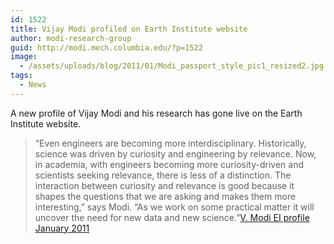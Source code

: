 ```yaml
---
id: 1522
title: Vijay Modi profiled on Earth Institute website
author: modi-research-group
guid: http://modi.mech.columbia.edu/?p=1522
image:
  - /assets/uploads/blog/2011/01/Modi_passport_style_pic1_resized2.jpg
tags:
  - News
---
```

A new profile of Vijay Modi and his research has gone live on the Earth Institute website. 

> “Even engineers are becoming more interdisciplinary. Historically, science was driven by curiosity and engineering by relevance. Now, in academia, with engineers becoming more curiosity-driven and scientists seeking relevance, there is less of a distinction. The interaction between curiosity and relevance is good because it shapes the questions that we are asking and makes them more interesting,” says Modi. “As we work on some practical matter it will uncover the need for new data and new science.”[V. Modi EI profile January 2011][1]

 [1]: http://www.earth.columbia.edu/articles/view/2770
